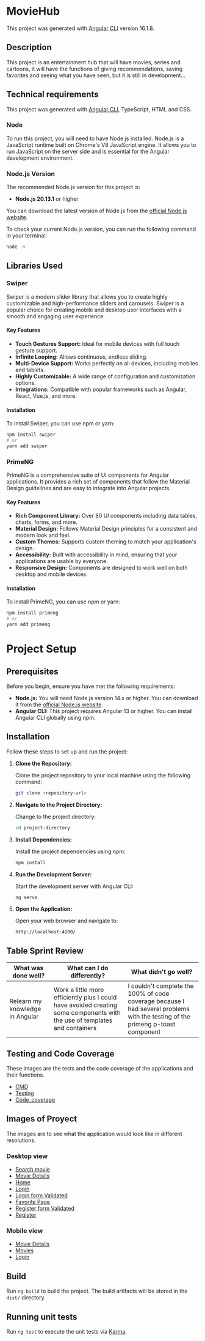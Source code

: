 # MovieHub

This project was generated with [Angular CLI](https://github.com/angular/angular-cli) version 16.1.8.

## Description

This project is an entertainment hub that will have movies, series and cartoons, it will have the functions of giving recommendations, saving favorites and seeing what you have seen, but it is still in development...

## Technical requirements

This project was generated with [Angular CLI](https://github.com/angular/angular-cli), TypeScript, HTML and CSS.

### Node

To run this project, you will need to have Node.js installed. Node.js is a JavaScript runtime built on Chrome's V8 JavaScript engine. It allows you to run JavaScript on the server side and is essential for the Angular development environment.

### Node.js Version

The recommended Node.js version for this project is:

- **Node.js 20.13.1** or higher

You can download the latest version of Node.js from the [official Node.js website](https://nodejs.org/).

To check your current Node.js version, you can run the following command in your terminal:

```bash
node -v
```
## Libraries Used

### Swiper

Swiper is a modern slider library that allows you to create highly customizable and high-performance sliders and carousels. Swiper is a popular choice for creating mobile and desktop user interfaces with a smooth and engaging user experience.

#### Key Features

- **Touch Gestures Support:** Ideal for mobile devices with full touch gesture support.
- **Infinite Looping:** Allows continuous, endless sliding.
- **Multi-Device Support:** Works perfectly on all devices, including mobiles and tablets.
- **Highly Customizable:** A wide range of configuration and customization options.
- **Integrations:** Compatible with popular frameworks such as Angular, React, Vue.js, and more.

#### Installation

To install Swiper, you can use npm or yarn:

```bash
npm install swiper
# or
yarn add swiper
```

### PrimeNG

PrimeNG is a comprehensive suite of UI components for Angular applications. It provides a rich set of components that follow the Material Design guidelines and are easy to integrate into Angular projects.

#### Key Features

- **Rich Component Library:** Over 80 UI components including data tables, charts, forms, and more.
- **Material Design:** Follows Material Design principles for a consistent and modern look and feel.
- **Custom Themes:** Supports custom theming to match your application's design.
- **Accessibility:** Built with accessibility in mind, ensuring that your applications are usable by everyone.
- **Responsive Design:** Components are designed to work well on both desktop and mobile devices.

#### Installation

To install PrimeNG, you can use npm or yarn:

```bash
npm install primeng
# or
yarn add primeng
```

# Project Setup

## Prerequisites

Before you begin, ensure you have met the following requirements:

- **Node.js:** You will need Node.js version 14.x or higher. You can download it from the [official Node.js website](https://nodejs.org/).
- **Angular CLI:** This project requires Angular 13 or higher. You can install Angular CLI globally using npm.

## Installation

Follow these steps to set up and run the project:

1. **Clone the Repository:**

   Clone the project repository to your local machine using the following command:

   ```bash
   git clone <repository-url>
   ```

2. **Navigate to the Project Directory:**

   Change to the project directory:

   ```bash
   cd project-directory
   ```

3. **Install Dependencies:**

   Install the project dependencies using npm:

   ```bash
   npm install
   ```

4. **Run the Development Server:**

   Start the development server with Angular CLI:

   ```bash
   ng serve
   ```

5. **Open the Application:**

   Open your web browser and navigate to:

   ```
   http://localhost:4200/
   ```




## Table Sprint Review

| What was done well? | What can I do differently? | What didn't go well? |
----------------------------------|----------------------------|-----------------------
| Relearn my knowledge in Angular | Work a little more efficiently plus I could have avoided creating some components with the use of templates and containers | I couldn't complete the 100% of code coverage because I had several problems with the testing of the primeng p-toast component  |

## Testing and Code Coverage

These images are the tests and the code coverage of the applications and their functions.

- [CMD](/public/cmd_code-coverage_stats.png)
- [Testing](/public/testing.png)
- [Code_coverage](/public/code_coverage_stats.png)


## Images of Proyect
 
 The images are to see what the application would look like in different resolutions.

### Desktop view
- [Search movie](/public/Busqueda.png)
- [Movie Details](/public/Detalles_Pelicula.png)
- [Home](/public/Inicio.png)
- [Login](/public/login.png)
- [Login form Validated](/public/login_validado.png)
- [Favorite Page](/public/Pagina_Favoritos.png)
- [Register form Validated](/public/registro_validado.png)
- [Register](/public/registro.png)
### Mobile view
- [Movie Details](/public/mobile_details.png)
- [Movies](/public/mobile_view.png)
- [Login](/public/mobile_login.png)

## Build

Run `ng build` to build the project. The build artifacts will be stored in the `dist/` directory.

## Running unit tests

Run `ng test` to execute the unit tests via [Karma](https://karma-runner.github.io).



